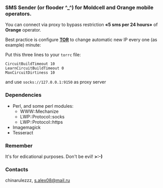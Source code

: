 ### SMS Sender (or flooder \^_\^) for **Moldcell** and **Orange** mobile operators.

You can connect via proxy to bypass restriction **«5 sms per 24 hours»** of **Orange** operator.

Best practice is configure **[TOR](https://www.torproject.org/)** to change automatic new IP every one (as example) minute:

Put this three lines to your `torrc` file:
```
CircuitBuildTimeout 10
LearnCircuitBuildTimeout 0
MaxCircuitDirtiness 10
```
and use `socks://127.0.0.1:9150` as proxy server

### Dependencies
* Perl, and some perl modules:
    * WWW::Mechanize
    * LWP::Protocol::socks
    * LWP::Protocol::https
* Imagemagick
* Tesseract

### Remember
It's for edicational purposes. Don't be evil! **>:-)**

### Contacts
chinarulezzz, <s.alex08@mail.ru>

